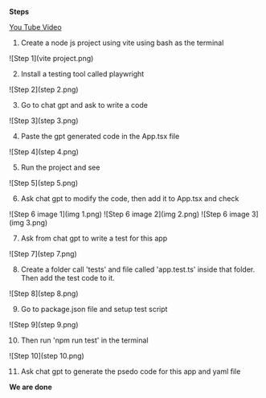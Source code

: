 **Steps**

[You Tube Video](https://www.youtube.com/watch?v=iO1mwxPNP5A)

1. Create a node js project using vite using bash as the terminal 

![Step 1](vite project.png)

2. Install a testing tool called playwright

![Step 2](step 2.png)

3. Go to chat gpt and ask to write a code 

![Step 3](step 3.png)

4. Paste the gpt generated code in the App.tsx file 

![Step 4](step 4.png)

5. Run the project and see

![Step 5](step 5.png)

6. Ask chat gpt to modify the code, then add it to App.tsx and check

![Step 6 image 1](img 1.png)
![Step 6 image 2](img 2.png)
![Step 6 image 3](img 3.png)

7. Ask from chat gpt to write a test for this app

![Step 7](step 7.png)

8. Create a folder call 'tests' and file called 'app.test.ts' inside that folder. Then add the test code to it. 

![Step 8](step 8.png)

9. Go to package.json file and setup test script 

![Step 9](step 9.png)

10. Then run 'npm run test' in the terminal 

![Step 10](step 10.png)

11. Ask chat gpt to generate the psedo code for this app and yaml file

**We are done**